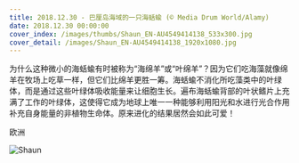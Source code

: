 ```yaml
---
title: 2018.12.30 - 巴厘岛海域的一只海蛞蝓 (© Media Drum World/Alamy)
date: 2018.12.30 00:00:00
cover_index: /images/thumbs/Shaun_EN-AU4549414138_533x300.jpg
cover_detail: /images/Shaun_EN-AU4549414138_1920x1080.jpg
---
```


为什么这种微小的海蛞蝓有时被称为“海绵羊”或“叶绵羊”？因为它们吃海藻就像绵羊在牧场上吃草一样，但它们比绵羊更胜一筹。海蛞蝓不消化所吃藻类中的叶绿体，而是通过这些叶绿体吸收能量来让细胞生长。遍布海蛞蝓背部的叶状鳍片上充满了工作的叶绿体，这使得它成为地球上唯一一种能够利用阳光和水进行光合作用补充自身能量的非植物生命体。原来进化的结果居然会如此可爱！

欧洲

![Shaun](/images/Shaun_EN-AU4549414138_1920x1080.jpg)
